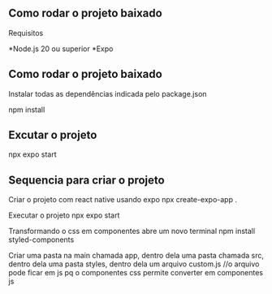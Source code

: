 ## Como rodar o projeto baixado
 Requisitos

 *Node.js 20 ou superior
 *Expo

 ## Como rodar o projeto baixado
 Instalar todas as dependências indicada pelo package.json

 npm install

 ## Excutar o projeto
 npx expo start

 ## Sequencia para criar o projeto
 Criar o projeto com react native usando expo
 npx create-expo-app .

 Executar o projeto
 npx expo start

Transformando o css em componentes
 abre um novo terminal
 npm install styled-components

 Criar uma pasta na main chamada app,
 dentro dela uma pasta chamada src,
 dentro dela uma pasta styles,
 dentro dela um arquivo custom.js
 //o arquivo pode ficar em js pq o componentes css permite converter em componentes js

